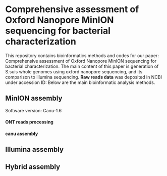 # Comprehensive assessment of Oxford Nanopore MinION sequencing for bacterial characterization
This repository contains bioinformatics methods and codes for our paper: Comprehensive assessment of Oxford Nanopore MinION sequencing for bacterial characterization. The main content of this paper is generation of S.suis whole genomes using oxford nanopore sequencing, and its comparison to Illumina sequencing.
**Raw reads data** was deposited in NCBI under accession ID:
Below are the main bioinformatic analysis methods.
## MinION assembly
Software version: Canu-1.6
#### ONT reads processing

#### canu assembly

## Illumina assembly

## Hybrid assembly
